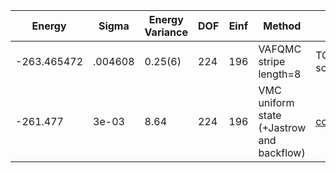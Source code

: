 | Energy      | Sigma   | Energy Variance | DOF | Einf | Method                                                       | Reference |
|-------------|---------|-----------------|-----|------|--------------------------------------------------------------|-----------|
| -263.465472 | .004608 | 0.25(6)         | 224 | 196  | VAFQMC stripe length=8                                       | TODO: This is from Sorella and this is not public git-scm.sissa.it:TurboLattice/HST_AAD/example/16x16/U8/stripel8doping1su8/b2.6n/pbc |
| -261.477    | 3e-03   | 8.64            | 224 | 196  | VMC uniform state (+Jastrow and backflow)                    | [code](https://github.com/varbench/methods/blob/main/scripts/Hubbard/square_256_P_112_4/VMC-uniform/vmc_hubbard.sh) |
